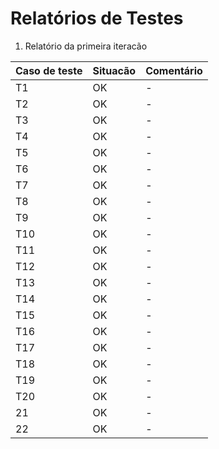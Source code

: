 # Relatórios de Testes

1. Relatório da primeira iteracão

|Caso de teste| Situacão | Comentário |
|---|---|---|
|T1|OK|-|
|T2|OK|-|
|T3|OK|-|
|T4|OK|-|
|T5|OK|-|
|T6|OK|-|
|T7|OK|-|
|T8|OK|-|
|T9|OK|-|
|T10|OK|-|
|T11|OK|-|
|T12|OK|-|
|T13|OK|-|
|T14|OK|-|
|T15|OK|-|
|T16|OK|-|
|T17|OK|-|
|T18|OK|-|
|T19|OK|-|
|T20|OK|-|
|21|OK|-|
|22|OK|-|
